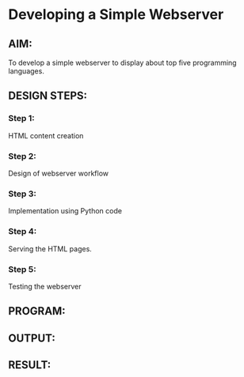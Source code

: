 # Developing a Simple Webserver
## AIM:

To develop a simple webserver to display about top five programming languages.

## DESIGN STEPS:
### Step 1:

HTML content creation
### Step 2:

Design of webserver workflow
### Step 3:

Implementation using Python code
### Step 4:

Serving the HTML pages.
### Step 5:

Testing the webserver
## PROGRAM:
## OUTPUT:
## RESULT:
